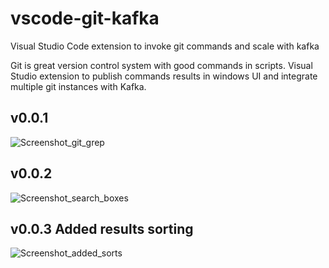 # vscode-git-kafka
Visual Studio Code extension to invoke git commands and scale with kafka

Git is great version control system with good commands in scripts. Visual Studio extension to publish commands results in windows UI and integrate multiple git instances with Kafka.

## v0.0.1
![Screenshot_git_grep](https://github.com/user-attachments/assets/b263326e-758a-4904-8e9a-9e2023fc5bb8)

## v0.0.2
![Screenshot_search_boxes](https://github.com/user-attachments/assets/48e9c999-cc08-4178-994f-1562134e9a53)

## v0.0.3 Added results sorting
![Screenshot_added_sorts](https://github.com/user-attachments/assets/d81ee4ec-cbeb-489a-b514-64803a9144cc)

